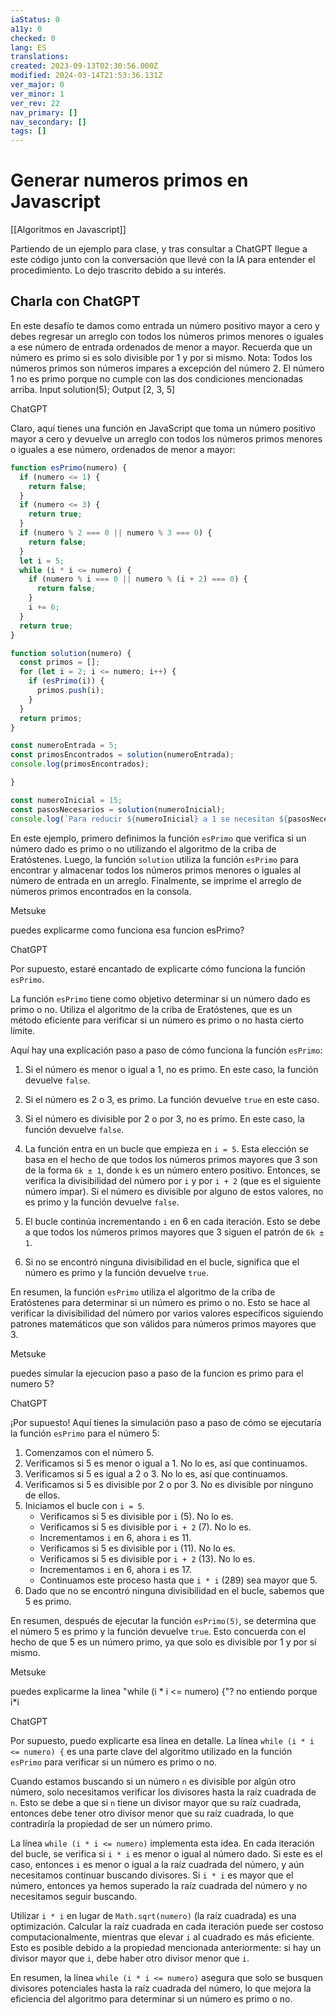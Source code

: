 ```yaml
---
iaStatus: 0
a11y: 0
checked: 0
lang: ES
translations: 
created: 2023-09-13T02:30:56.000Z
modified: 2024-03-14T21:53:36.131Z
ver_major: 0
ver_minor: 1
ver_rev: 22
nav_primary: []
nav_secondary: []
tags: []
---
```

# Generar numeros primos en Javascript

[[Algoritmos en Javascript]]

Partiendo de un ejemplo para clase, y tras consultar a ChatGPT llegue a este código junto con la conversación que llevé con la IA para entender el procedimiento. Lo dejo trascrito debido a su interés.

## Charla con ChatGPT

En este desafío te damos como entrada un número positivo mayor a cero y debes regresar un arreglo con todos los números primos menores o iguales a ese número de entrada ordenados de menor a mayor. Recuerda que un número es primo si es solo divisible por 1 y por si mismo. Nota: Todos los números primos son números impares a excepción del número 2. El número 1 no es primo porque no cumple con las dos condiciones mencionadas arriba. Input solution(5); Output [2, 3, 5]

ChatGPT

Claro, aquí tienes una función en JavaScript que toma un número positivo mayor a cero y devuelve un arreglo con todos los números primos menores o iguales a ese número, ordenados de menor a mayor:


```js
function esPrimo(numero) {
  if (numero <= 1) {
    return false;
  }
  if (numero <= 3) {
    return true;
  }
  if (numero % 2 === 0 || numero % 3 === 0) {
    return false;
  }
  let i = 5;
  while (i * i <= numero) {
    if (numero % i === 0 || numero % (i + 2) === 0) {
      return false;
    }
    i += 6;
  }
  return true;
}

function solution(numero) {
  const primos = [];
  for (let i = 2; i <= numero; i++) {
    if (esPrimo(i)) {
      primos.push(i);
    }
  }
  return primos;
}

const numeroEntrada = 5;
const primosEncontrados = solution(numeroEntrada);
console.log(primosEncontrados);

}

const numeroInicial = 15;
const pasosNecesarios = solution(numeroInicial);
console.log(`Para reducir ${numeroInicial} a 1 se necesitan ${pasosNecesarios} pasos.`);
```

En este ejemplo, primero definimos la función `esPrimo` que verifica si un número dado es primo o no utilizando el algoritmo de la criba de Eratóstenes. Luego, la función `solution` utiliza la función `esPrimo` para encontrar y almacenar todos los números primos menores o iguales al número de entrada en un arreglo. Finalmente, se imprime el arreglo de números primos encontrados en la consola.

Metsuke

puedes explicarme como funciona esa funcion esPrimo?

ChatGPT

Por supuesto, estaré encantado de explicarte cómo funciona la función `esPrimo`.

La función `esPrimo` tiene como objetivo determinar si un número dado es primo o no. Utiliza el algoritmo de la criba de Eratóstenes, que es un método eficiente para verificar si un número es primo o no hasta cierto límite.

Aquí hay una explicación paso a paso de cómo funciona la función `esPrimo`:

1. Si el número es menor o igual a 1, no es primo. En este caso, la función devuelve `false`.
    
2. Si el número es 2 o 3, es primo. La función devuelve `true` en este caso.
    
3. Si el número es divisible por 2 o por 3, no es primo. En este caso, la función devuelve `false`.
    
4. La función entra en un bucle que empieza en `i = 5`. Esta elección se basa en el hecho de que todos los números primos mayores que 3 son de la forma `6k ± 1`, donde `k` es un número entero positivo. Entonces, se verifica la divisibilidad del número por `i` y por `i + 2` (que es el siguiente número impar). Si el número es divisible por alguno de estos valores, no es primo y la función devuelve `false`.
    
5. El bucle continúa incrementando `i` en 6 en cada iteración. Esto se debe a que todos los números primos mayores que 3 siguen el patrón de `6k ± 1`.
    
6. Si no se encontró ninguna divisibilidad en el bucle, significa que el número es primo y la función devuelve `true`.
    

En resumen, la función `esPrimo` utiliza el algoritmo de la criba de Eratóstenes para determinar si un número es primo o no. Esto se hace al verificar la divisibilidad del número por varios valores específicos siguiendo patrones matemáticos que son válidos para números primos mayores que 3.

Metsuke

puedes simular la ejecucion paso a paso de la funcion es primo para el numero 5?

ChatGPT

¡Por supuesto! Aquí tienes la simulación paso a paso de cómo se ejecutaría la función `esPrimo` para el número 5:

1. Comenzamos con el número 5.
2. Verificamos si 5 es menor o igual a 1. No lo es, así que continuamos.
3. Verificamos si 5 es igual a 2 o 3. No lo es, así que continuamos.
4. Verificamos si 5 es divisible por 2 o por 3. No es divisible por ninguno de ellos.
5. Iniciamos el bucle con `i = 5`.
    - Verificamos si 5 es divisible por `i` (5). No lo es.
    - Verificamos si 5 es divisible por `i + 2` (7). No lo es.
    - Incrementamos `i` en 6, ahora `i` es 11.
    - Verificamos si 5 es divisible por `i` (11). No lo es.
    - Verificamos si 5 es divisible por `i + 2` (13). No lo es.
    - Incrementamos `i` en 6, ahora `i` es 17.
    - Continuamos este proceso hasta que `i * i` (289) sea mayor que 5.
6. Dado que no se encontró ninguna divisibilidad en el bucle, sabemos que 5 es primo.

En resumen, después de ejecutar la función `esPrimo(5)`, se determina que el número 5 es primo y la función devuelve `true`. Esto concuerda con el hecho de que 5 es un número primo, ya que solo es divisible por 1 y por sí mismo.

Metsuke

puedes explicarme la linea "while (i * i <= numero) {"? no entiendo porque i*i

ChatGPT

Por supuesto, puedo explicarte esa línea en detalle. La línea `while (i * i <= numero) {` es una parte clave del algoritmo utilizado en la función `esPrimo` para verificar si un número es primo o no.

Cuando estamos buscando si un número `n` es divisible por algún otro número, solo necesitamos verificar los divisores hasta la raíz cuadrada de `n`. Esto se debe a que si `n` tiene un divisor mayor que su raíz cuadrada, entonces debe tener otro divisor menor que su raíz cuadrada, lo que contradiría la propiedad de ser un número primo.

La línea `while (i * i <= numero)` implementa esta idea. En cada iteración del bucle, se verifica si `i * i` es menor o igual al número dado. Si este es el caso, entonces `i` es menor o igual a la raíz cuadrada del número, y aún necesitamos continuar buscando divisores. Si `i * i` es mayor que el número, entonces ya hemos superado la raíz cuadrada del número y no necesitamos seguir buscando.

Utilizar `i * i` en lugar de `Math.sqrt(numero)` (la raíz cuadrada) es una optimización. Calcular la raíz cuadrada en cada iteración puede ser costoso computacionalmente, mientras que elevar `i` al cuadrado es más eficiente. Esto es posible debido a la propiedad mencionada anteriormente: si hay un divisor mayor que `i`, debe haber otro divisor menor que `i`.

En resumen, la línea `while (i * i <= numero)` asegura que solo se busquen divisores potenciales hasta la raíz cuadrada del número, lo que mejora la eficiencia del algoritmo para determinar si un número es primo o no.